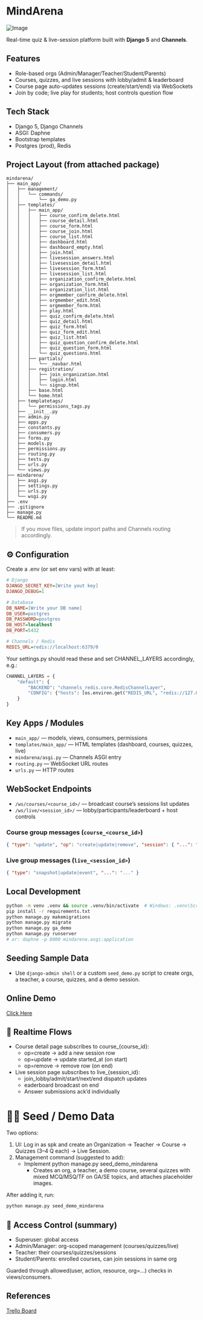 # MindArena

![Image](./sshoot.png)

Real-time quiz & live-session platform built with **Django 5** and **Channels**.

## Features
- Role-based orgs (Admin/Manager/Teacher/Student/Parents)
- Courses, quizzes, and live sessions with lobby/admit & leaderboard
- Course page auto-updates sessions (create/start/end) via WebSockets
- Join by code; live play for students; host controls question flow

## Tech Stack
- Django 5, Django Channels
- ASGI: Daphne
- Bootstrap templates
- Postgres (prod), Redis

## Project Layout (from attached package)
```
mindarena/
├── main_app/
│   ├── management/
│   │   └── commands/
│   │       └── ga_demo.py
│   ├── templates/
│   │   ├── main_app/
│   │   │   ├── course_confirm_delete.html
│   │   │   ├── course_detail.html
│   │   │   ├── course_form.html
│   │   │   ├── course_join.html
│   │   │   ├── course_list.html
│   │   │   ├── dashboard.html
│   │   │   ├── dashboard_empty.html
│   │   │   ├── join.html
│   │   │   ├── livesession_answers.html
│   │   │   ├── livesession_detail.html
│   │   │   ├── livesession_form.html
│   │   │   ├── livesession_list.html
│   │   │   ├── organization_confirm_delete.html
│   │   │   ├── organization_form.html
│   │   │   ├── organization_list.html
│   │   │   ├── orgmember_confirm_delete.html
│   │   │   ├── orgmember_edit.html
│   │   │   ├── orgmember_form.html
│   │   │   ├── play.html
│   │   │   ├── quiz_confirm_delete.html
│   │   │   ├── quiz_detail.html
│   │   │   ├── quiz_form.html
│   │   │   ├── quiz_form_edit.html
│   │   │   ├── quiz_list.html
│   │   │   ├── quiz_question_confirm_delete.html
│   │   │   ├── quiz_question_form.html
│   │   │   └── quiz_questions.html
│   │   ├── partials/
│   │   │   └── _navbar.html
│   │   ├── registration/
│   │   │   ├── join_organization.html
│   │   │   ├── login.html
│   │   │   └── signup.html
│   │   ├── base.html
│   │   └── home.html
│   ├── templatetags/
│   │   └── permissions_tags.py
│   ├── __init__.py
│   ├── admin.py
│   ├── apps.py
│   ├── constants.py
│   ├── consumers.py
│   ├── forms.py
│   ├── models.py
│   ├── permissions.py
│   ├── routing.py
│   ├── tests.py
│   ├── urls.py
│   └── views.py
├── mindarena/
│   ├── asgi.py
│   ├── settings.py
│   ├── urls.py
│   └── wsgi.py
├── .env
├── .gitignore
├── manage.py
└── README.md
```

> If you move files, update import paths and Channels routing accordingly.

## ⚙️ Configuration

Create a .env (or set env vars) with at least:

```ini
# Django
DJANGO_SECRET_KEY=[Write yout key]
DJANGO_DEBUG=1

# Database
DB_NAME=[Write your DB name]
DB_USER=postgres
DB_PASSWORD=postgres
DB_HOST=localhost
DB_PORT=5432

# Channels / Redis
REDIS_URL=redis://localhost:6379/0
```

Your settings.py should read these and set CHANNEL_LAYERS accordingly, e.g.:

```python
CHANNEL_LAYERS = {
    "default": {
        "BACKEND": "channels_redis.core.RedisChannelLayer",
        "CONFIG": {"hosts": [os.environ.get("REDIS_URL", "redis://127.0.0.1:6379/0")]},
    }
}
```

## Key Apps / Modules
- `main_app/` — models, views, consumers, permissions
- `templates/main_app/` — HTML templates (dashboard, courses, quizzes, live)
- `mindarena/asgi.py` — Channels ASGI entry
- `routing.py` — WebSocket URL routes
- `urls.py` — HTTP routes

## WebSocket Endpoints
- `/ws/courses/<course_id>/` — broadcast course’s sessions list updates
- `/ws/live/<session_id>/` — lobby/participants/leaderboard + host controls

### Course group messages (`course_<course_id>`)
```json
{ "type": "update", "op": "create|update|remove", "session": { "...": "..." } }
```

### Live group messages (`live_<session_id>`)
```json
{ "type": "snapshot|update|event", "...": "..." }
```

## Local Development
```bash
python -m venv .venv && source .venv/bin/activate  # Windows: .venv\Scripts\activate
pip install -r requirements.txt
python manage.py makemigrations
python manage.py migrate
python manage.py ga_demo
python manage.py runserver
# or: daphne -p 8000 mindarena.asgi:application
```

## Seeding Sample Data
- Use `django-admin shell` or a custom `seed_demo.py` script to create orgs, a teacher, a course, quizzes, and a demo session.

## Online Demo
[Click Here](https://mindarena.onrender.com/)

## 📡 Realtime Flows

- Course detail page subscribes to course_{course_id}:
    - op=create → add a new session row
    - op=update → update started_at (on start)
    - op=remove → remove row (on end)
- Live session page subscribes to live_{session_id}:
    - join_lobby/admit/start/next/end dispatch updates
    - eaderboard broadcast on end
    - Answer submissions ack’d individually


# 🧑‍🏫 Seed / Demo Data

Two options:
1. UI: Log in as spk and create an Organization → Teacher → Course → Quizzes (3–4 Q each) → Live Session.
2. Management command (suggested to add):
    - Implement python manage.py seed_demo_mindarena
        - Creates an org, a teacher, a demo course, several quizzes with mixed MCQ/MSQ/TF on GA/SE topics, and attaches placeholder images.

After adding it, run:

```bash
python manage.py seed_demo_mindarena
``` 

## 🔐 Access Control (summary)

- Superuser: global access
- Admin/Manager: org-scoped management (courses/quizzes/live)
- Teacher: their courses/quizzes/sessions
- Student/Parents: enrolled courses, can join sessions in same org

Guarded through allowed(user, action, resource, org=…) checks in views/consumers.

## References
[Trello Board](https://trello.com/invite/b/68bf146cea791ad4cf9c4cb0/ATTI67172a28cb038d2e8d0749263579e6c7C7321130/mind-arena)
